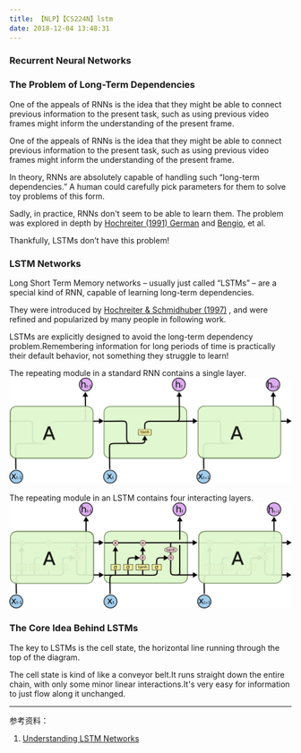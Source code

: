 ```yaml
---
title: 【NLP】【CS224N】lstm
date: 2018-12-04 13:48:31
---
```


### Recurrent Neural Networks

### The Problem of Long-Term Dependencies

One of the appeals of RNNs is the idea that they might be able to connect previous information to the present task, such as using previous video frames might inform the understanding of the present frame.  

One of the appeals of RNNs is the idea that they might be able to connect previous information to the present task, such as using previous video frames might inform the understanding of the present frame.

In theory, RNNs are absolutely capable of handling such “long-term dependencies.” A human could carefully pick parameters for them to solve toy problems of this form.

Sadly, in practice, RNNs don't seem to be able to learn them.
The problem was explored in depth by [Hochreiter (1991) German](http://people.idsia.ch/~juergen/SeppHochreiter1991ThesisAdvisorSchmidhuber.pdf) and [Bengio](http://www-dsi.ing.unifi.it/~paolo/ps/tnn-94-gradient.pdf), et al.

Thankfully, LSTMs don’t have this problem!

### LSTM Networks

Long Short Term Memory networks – usually just called “LSTMs” – are a special kind of RNN, capable of learning long-term dependencies.

They were introduced by [Hochreiter & Schmidhuber (1997)](http://www.bioinf.jku.at/publications/older/2604.pdf) , and were refined and popularized by many people in following work.

LSTMs are explicitly designed to avoid the long-term dependency problem.Remembering information for long periods of time is practically their default behavior, not something they struggle to learn!

The repeating module in a standard RNN contains a single layer.
![standard RNN contains](/images/DL-images/LSTM3-SimpleRNN.png)

The repeating module in an LSTM contains four interacting layers.
![LSTM contains](/images/DL-images/LSTM3-chain.png)

### The Core Idea Behind LSTMs

The key to LSTMs is the cell state, the horizontal line running through the top of the diagram.

The cell state is kind of like a conveyor belt.It runs straight down the entire chain, with only some minor linear interactions.It's very easy for information to just flow along it unchanged.
![]()

---
参考资料：
1. [Understanding LSTM Networks](http://colah.github.io/posts/2015-08-Understanding-LSTMs/)
